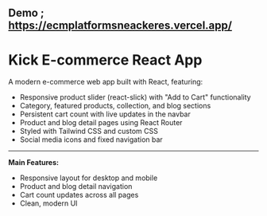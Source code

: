 ## Demo ; https://ecmplatformsneackeres.vercel.app/


# Kick E-commerce React App

A modern e-commerce web app built with React, featuring:

- Responsive product slider (react-slick) with "Add to Cart" functionality
- Category, featured products, collection, and blog sections
- Persistent cart count with live updates in the navbar
- Product and blog detail pages using React Router
- Styled with Tailwind CSS and custom CSS
- Social media icons and fixed navigation bar



---

**Main Features:**
- Responsive layout for desktop and mobile
- Product and blog detail navigation
- Cart count updates across all pages
- Clean, modern UI
